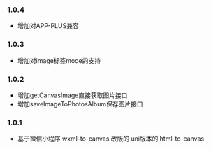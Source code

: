 ### 1.0.4
* 增加对APP-PLUS兼容

### 1.0.3
* 增加对image标签mode的支持

### 1.0.2
* 增加getCanvasImage直接获取图片接口
* 增加saveImageToPhotosAlbum保存图片接口

### 1.0.1
* 基于微信小程序 wxml-to-canvas 改版的 uni版本的 html-to-canvas